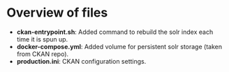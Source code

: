 # Overview of files

* **ckan-entrypoint.sh**: Added command to rebuild the solr index each time it is spun up.
* **docker-compose.yml**: Added volume for persistent solr storage (taken from CKAN repo).
* **production.ini**: CKAN configuration settings.